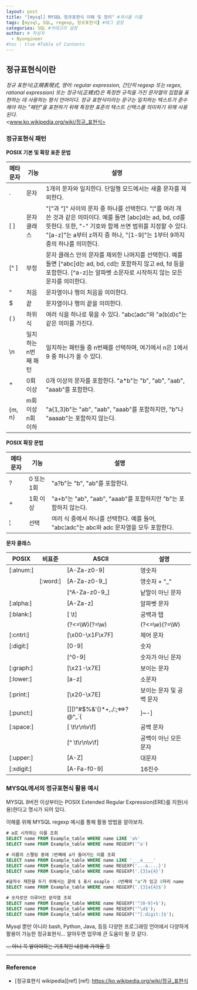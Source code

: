 ```yaml
---
layout: post
title: "[mysql] MYSQL 정규표현식 이해 및 정리" #게시물 이름
tags: [mysql, SQL, regexp, 정규표현식] #태그 설정
categories: SQL #카테고리 설정
author: # 작성자
  - Byungineer
#toc : true #Table of Contents
---
```


## 정규표현식이란
_정규 표현식(正規表現式, 영어: regular expression, 간단히 regexp 또는 regex, rational expression) 또는 정규식(正規式)은 특정한 규칙을 가진 문자열의 집합을 표현하는 데 사용하는 형식 언어이다. 정규 표현식이라는 문구는 일치하는 텍스트가 준수해야 하는 "패턴"을 표현하기 위해 특정한 표준의 텍스트 신택스를 의미하기 위해 사용된다._   
<www.ko.wikipedia.org/wiki/정규_표현식>

### 정규표현식 패턴

**POSIX 기본 및 확장 표준 문법**

| 메타문자 | 기능 | 설명 |
| --- | --- | --- |
| . | 문자 | 1개의 문자와 일치한다. 단일행 모드에서는 새줄 문자를 제외한다. |
| [ ] | 문자 클래스 | "["과 "]" 사이의 문자 중 하나를 선택한다. "¦"를 여러 개 쓴 것과 같은 의미이다. 예를 들면 [abc]d는 ad, bd, cd를 뜻한다. 또한, "-" 기호와 함께 쓰면 범위를 지정할 수 있다. "[a-z]"는 a부터 z까지 중 하나, "[1-9]"는 1부터 9까지 중의 하나를 의미한다. |
| [^ ] | 부정 | 문자 클래스 안의 문자를 제외한 나머지를 선택한다. 예를 들면 [^abc]d는 ad, bd, cd는 포함하지 않고 ed, fd 등을 포함한다. [^a-z]는 알파벳 소문자로 시작하지 않는 모든 문자를 의미한다. |
| ^ | 처음 | 문자열이나 행의 처음을 의미한다. |
| $ | 끝 | 문자열이나 행의 끝을 의미한다. |
| ( ) | 하위식 | 여러 식을 하나로 묶을 수 있다. "abc¦adc"와 "a(b¦d)c"는 같은 의미를 가진다. |
| \n | 일치하는 n번째 패턴 | 일치하는 패턴들 중 n번째를 선택하며, 여기에서 n은 1에서 9 중 하나가 올 수 있다. |
| * | 0회 이상 | 0개 이상의 문자를 포함한다. "a*b"는 "b", "ab", "aab", "aaab"를 포함한다. |
| {m, n} | m회 이상 n회 이하 | "a{1,3}b"는 "ab", "aab", "aaab"를 포함하지만, "b"나 "aaaab"는 포함하지 않는다. |

**POSIX 확장 문법**

| 메타문자 | 기능 | 설명 |
| --- | --- | --- |
| ? | 0 또는 1회 | "a?b"는 "b", "ab"를 포함한다. |
| + | 1회 이상 | "a+b"는 "ab", "aab", "aaab"를 포함하지만 "b"는 포함하지 않는다. |
| ¦ | 선택 | 여러 식 중에서 하나를 선택한다. 예를 들어, "abc¦adc"는 abc와 adc 문자열을 모두 포함한다. |

**문자 클래스**

| POSIX | 비표준 | ASCII | 설명 |
| --- | --- | --- | --- |
| [:alnum:] |  | [A-Za-z0-9] | 영숫자 |
|  | [:word:] | [A-Za-z0-9_] | 영숫자 + "_" |
|  |  | [^A-Za-z0-9_] | 낱말이 아닌 문자 |
| [:alpha:] |  | [A-Za-z] | 알파벳 문자 |
| [:blank:] |  | [ \t] | 공백과 탭 |
|  |  | (?<=\W)(?=\w)|(?<=\w)(?=\W) | 낱말 경계 |
| [:cntrl:] |  | [\x00-\x1F\x7F] | 제어 문자 |
| [:digit:] |  | [0-9] | 숫자 |
|  |  | [^0-9] | 숫자가 아닌 문자 |
| [:graph:] |  | [\x21-\x7E] | 보이는 문자 |
| [:lower:] |  | [a-z] | 소문자 |
| [:print:] |  | [\x20-\x7E] | 보이는 문자 및 공백 문자 |
| [:punct:] |  | [][!"#$%&'()*+,./:;<=>?@\^_`{|}~-] | 구두점 |
| [:space:] |  | [ \t\r\n\v\f] | 공백 문자 |
|  |  | [^ \t\r\n\v\f] | 공백이 아닌 모든 문자 |
| [:upper:] |  | [A-Z] | 대문자 |
| [:xdigit:] |  | [A-Fa-f0-9] | 16진수 |

### MYSQL에서의 정규표현식 활용 예시

MYSQL 8버전 이상부터는 POSIX Extended Regular Expression(ERE)를 지원(사용)한다고 명시가 되어 있다.   

이해를 위해 MYSQL regexp 예시를 통해 활용 방법을 알아보자.
```SQL
# a로 시작하는 이름 조회
SELECT name FROM Example_table WHERE name LIKE 'a%'
SELECT name FROM Example_table WHERE name REGEXP('^a')

# 이름의 스펠링 중에 3번째에 a가 들어가는 이름 조회
SELECT name FROM Example_table WHERE name LIKE '___a____'
SELECT name FROM Example_table WHERE name REGEXP('...a....}')
SELECT name FROM Example_table WHERE name REGEXP('.{3}a{4}')

#글자수 제한을 두기 위해서는 끝에 $ 표시 exaple : 4번째에 "a"가 있고 8자리 name
SELECT name FROM Example_table WHERE name REGEXP('.{3}a{4}$')

# 숫자로만 이루어진 문자열 조회
SELECT name FROM Example_table WHERE name REGEXP('^[0-9]+$'); 
SELECT name FROM Example_table WHERE name REGEXP('^\d$');
SELECT name FROM Example_table WHERE name REGEXP('^[:digit:]$');

```

Mysql 뿐만 아니라 bash, Python, Java, 등등 다양한 프로그래밍 언어에서 다양하게 활용이 가능한 정규표현식... 알아두면 업무에 큰 도움이 될 것 같다.   

~~... 아니 꼭 알아야하는 기초적인 내용에 가까울 듯~~ 


---

### Reference

- [정규표현식 wikipedia][ref]
[ref]: https://ko.wikipedia.org/wiki/정규_표현식